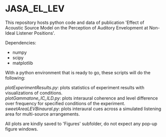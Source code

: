 # JASA_EL_LEV
This repository hosts python code and data of publication 'Effect of Acoustic Source Model on the Perception of Auditory Envelopment at Non-Ideal Listener Positions'.

Dependencies:
* numpy
* scipy
* matplotlib

With a python environment that is ready to go, these scripts will do the following:  
  
*plotExperimentResults.py*:  plots statistics of experiment results with visualizations of conditions.   
*plotGammatone_IC_ILD.py*: plots interaural coherence and level difference over frequency for specified conditions of the experiment.  
*sweetAreaLEVBinaural.py*: plots interaural cues across a simulated listening area for multi-source arrangements.  
  
All plots are kindly saved to 'Figures' subfolder, do not expect any pop-up figure windows.
